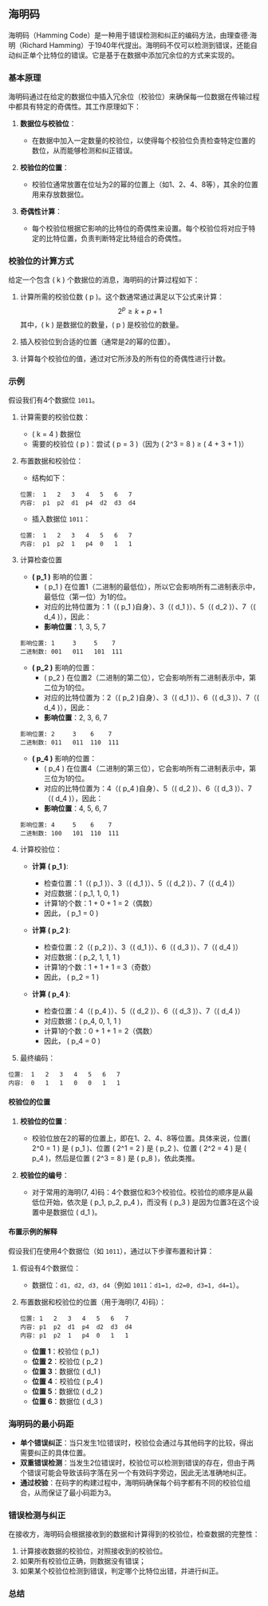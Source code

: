 ## 海明码

海明码（Hamming Code）是一种用于错误检测和纠正的编码方法，由理查德·海明（Richard Hamming）于1940年代提出。海明码不仅可以检测到错误，还能自动纠正单个比特位的错误。它是基于在数据中添加冗余位的方式来实现的。

### 基本原理

海明码通过在给定的数据位中插入冗余位（校验位）来确保每一位数据在传输过程中都具有特定的奇偶性。其工作原理如下：

1. **数据位与校验位**：
   - 在数据中加入一定数量的校验位，以使得每个校验位负责检查特定位置的数位，从而能够检测和纠正错误。

2. **校验位的位置**：
   - 校验位通常放置在位址为2的幂的位置上（如1、2、4、8等），其余的位置用来存放数据位。

3. **奇偶性计算**：
   - 每个校验位根据它影响的比特位的奇偶性来设置。每个校验位将对应于特定的比特位置，负责判断特定比特组合的奇偶性。

### 校验位的计算方式

给定一个包含 \( k \) 个数据位的消息，海明码的计算过程如下：

1. 计算所需的校验位数 \( p \)。这个数通常通过满足以下公式来计算：
   $$
   2^p \geq k + p + 1
   $$
   其中，\( k \) 是数据位的数量，\( p \) 是校验位的数量。

2. 插入校验位到合适的位置（通常是2的幂的位置）。

3. 计算每个校验位的值，通过对它所涉及的所有位的奇偶性进行计数。

### 示例

假设我们有4个数据位 `1011`。

1. 计算需要的校验位数：
   - \( k = 4 \) 数据位
   - 需要的校验位 \( p \)：尝试 \( p = 3 \)（因为 \( 2^3 = 8 \) ≥ \( 4 + 3 + 1 \)）

2. 布置数据和校验位：
    - 结构如下：
   ```
   位置:  1   2   3   4   5   6   7
   内容:  p1  p2  d1  p4  d2  d3  d4
   ```
   - 插入数据位 `1011`：
   ```
   位置:  1   2   3   4   5   6   7
   内容:  p1  p2  1   p4  0   1   1
   ```

3. 计算检查位置
   - **\( p_1 \)** 影响的位置：
     - \( p_1 \) 在位置1（二进制的最低位），所以它会影响所有二进制表示中，最低位（第一位）为1的位。
     - 对应的比特位置为：1（\( p_1 \)自身）、3（\( d_1 \)）、5（\( d_2 \)）、7（\( d_4 \)），因此：
     - **影响位置**：1, 3, 5, 7
    
    ```
    影响位置: 1     3     5    7
    二进制数: 001   011   101  111
    ```

   - **\( p_2 \)** 影响的位置：
     - \( p_2 \) 在位置2（二进制的第二位），它会影响所有二进制表示中，第二位为1的位。
     - 对应的比特位置为：2（\( p_2 \)自身）、3（\( d_1 \)）、6（\( d_3 \)）、7（\( d_4 \)），因此：
     - **影响位置**：2, 3, 6, 7

    ```
    影响位置: 2     3    6    7
    二进制数: 011   011  110  111
    ```

   - **\( p_4 \)** 影响的位置：
     - \( p_4 \) 在位置4（二进制的第三位），它会影响所有二进制表示中，第三位为1的位。
     - 对应的比特位置为：4（\( p_4 \)自身）、5（\( d_2 \)）、6（\( d_3 \)）、7（\( d_4 \)），因此：
     - **影响位置**：4, 5, 6, 7

    ```
    影响位置: 4     5    6    7
    二进制数: 100   101  110  111
   ```

4. 计算校验位：
   - **计算 \( p_1 \)**:
     - 检查位置：1（\( p_1 \)）、3（\( d_1 \)）、5（\( d_2 \)）、7（\( d_4 \)）
     - 对应数据：\( p_1, 1, 0, 1 \)
     - 计算1的个数：1 + 0 + 1 = 2（偶数）
     - 因此， \( p_1 = 0 \)

   - **计算 \( p_2 \)**:
     - 检查位置：2（\( p_2 \)）、3（\( d_1 \)）、6（\( d_3 \)）、7（\( d_4 \)）
     - 对应数据：\( p_2, 1, 1, 1 \)
     - 计算1的个数：1 + 1 + 1 = 3（奇数）
     - 因此， \( p_2 = 1 \)

   - **计算 \( p_4 \)**:
     - 检查位置：4（\( p_4 \)）、5（\( d_2 \)）、6（\( d_3 \)）、7（\( d_4 \)）
     - 对应数据：\( p_4, 0, 1, 1 \)
     - 计算1的个数：0 + 1 + 1 = 2（偶数）
     - 因此， \( p_4 = 0 \)

5. 最终编码：

```
位置:  1   2   3   4   5   6   7
内容:  0   1   1   0   0   1   1
```


#### 校验位的位置

1. **校验位的位置**：
   - 校验位放在2的幂的位置上，即在1、2、4、8等位置。具体来说，位置\( 2^0 = 1 \) 是 \( p_1 \)、位置 \( 2^1 = 2 \) 是 \( p_2 \)、位置 \( 2^2 = 4 \) 是 \( p_4 \)，然后是位置 \( 2^3 = 8 \) 是 \( p_8 \)，依此类推。

2. **校验位的编号**：
   - 对于常用的海明(7, 4)码：4个数据位和3个校验位。校验位的顺序是从最低位开始，依次是 \( p_1, p_2, p_4 \)，而没有 \( p_3 \) 是因为位置3在这个设置中是数据位 \( d_1 \)。

#### 布置示例的解释

假设我们在使用4个数据位（如 `1011`），通过以下步骤布置和计算：

1. 假设有4个数据位：
   - 数据位：`d1, d2, d3, d4`（例如 `1011`：`d1=1, d2=0, d3=1, d4=1`）。

2. 布置数据和校验位的位置（用于海明(7, 4)码）：
   ```
   位置: 1   2   3   4   5   6   7
   内容: p1  p2  d1  p4  d2  d3  d4
   内容: p1  p2  1   p4  0   1   1
   ```

   - **位置 1**：校验位 \( p_1 \)
   - **位置 2**：校验位 \( p_2 \)
   - **位置 3**：数据位 \( d_1 \)
   - **位置 4**：校验位 \( p_4 \)
   - **位置 5**：数据位 \( d_2 \)
   - **位置 6**：数据位 \( d_3 \)

### 海明码的最小码距

- **单个错误纠正**：当只发生1位错误时，校验位会通过与其他码字的比较，得出需要纠正的具体位置。
- **双重错误检测**：当发生2位错误时，校验位可以检测到错误的存在，但由于两个错误可能会导致该码字落在另一个有效码字旁边，因此无法准确地纠正。
- **通过校验**：在码字的构建过程中，海明码确保每个码字都有不同的校验位组合，从而保证了最小码距为3。

### 错误检测与纠正

在接收方，海明码会根据接收到的数据和计算得到的校验位，检查数据的完整性：

1. 计算接收数据的校验位，对照接收到的校验位。
2. 如果所有校验位正确，则数据没有错误；
3. 如果某个校验位检测到错误，判定哪个比特位出错，并进行纠正。

### 总结
